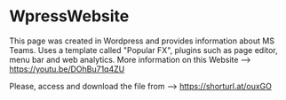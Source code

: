 # WpressWebsite

This page was created in Wordpress and provides information about MS Teams.
Uses a template called "Popular FX", plugins such as page editor, menu bar and web analytics. 
More information on this Website --> https://youtu.be/DOhBu71q4ZU

Please, access and download the file from --> https://shorturl.at/ouxGO 



